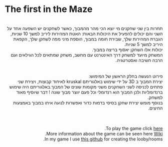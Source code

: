 # The first in the Maze

<div dir='rtl' lang='he'>

<br />
תחרות בין שני שחקנים מי יוצא הכי מהר מהמבוך, כאשר לשחקנים יש השפעה אחד על השני והם יכולים להפעיל את היכולות הבאות:
האטת המהירות ליריב למשך 10 שניות,
הגברת המהירות שלך,
שבירת חומה במבוך,
הוספת מיני מפה לשחקן שלך,
הקפאת היריב למשך 5 שניות.
<br />
יכולות אלו השחקן יאסוף בריצה במבוך.<br />
המשחק מיועד למשחק דרך האינטרנט עם מחשב,
משחק שמתאים לכל הגילאים ועם הרבה חשיבה ואסטרטגיה.<br />
</br></br>
פירוט הנעשה בחלק הראשון של המימוש:</br>
יצירת המבוך ב 3D על ידי שימוש באלגוריתם kruskal לאיחוד קבוצות, ויצירת שני פתחים לכניסה לשני השחקנים משני מקומות שונים של המבוך.באלגוריתם היה שימוש ברנדומליות ולכן המבוך הוא רנדומלי וכל פעם יווצר מבוך שונה ! דבר שיוסיף מאוד למשחק.
</br>
בנוסף מומש יצירת שחקן בסיסי בדמות כדור ואפשרות לנועה איתו במבוך באמצעות החיצים.

</br></br>
To play the game click [here](https://daniel-zaken.itch.io/the-first-in-the-maze-multiplayer).
<br />
More information about the game can be seen here [Wiki](https://github.com/GameDevelopment-Daniel/The_first_in_the_Maze/wiki).
</br>
In my game I use [this github](https://github.com/TaylorAbraham/Unity-Photon-Multiplayer-Base) for creating the looby/rooms.
